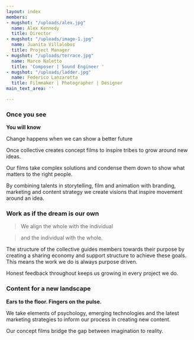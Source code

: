 ```yaml
---
layout: index
members:
- mugshot: "/uploads/alex.jpg"
  name: Alex Kennedy
  title: Director
- mugshot: "/uploads/image-1.jpg"
  name: Juanita Villalobos
  title: Project Manager
- mugshot: "/uploads/terrace.jpg"
  name: Marco Naletto
  title: 'Composer | Sound Engineer '
- mugshot: "/uploads/ladder.jpg"
  name: Federico Lanzarotta
  title: Filmmaker | Photographer | Designer
main_text_area: ''

---
```

### **Once you see**

**You will know**

Change happens when we can show a better future

Once collective creates concept films to inspire tribes to grow around new ideas.

Our films take complex solutions and condense them down to show what matters to the right people.

By combining talents in storytelling, film and animation with branding, marketing and content strategy we create visions that inspire movement around an idea.

### **Work as if the dream is our own**

> We align the whole with the individual

> and the individual with the whole.

The structure of the collective guides members towards their purpose by creating a sharing economy and support structure to achieve these goals. This means the work we do is always purpose driven.

Honest feedback throughout keeps us growing in every project we do.

### Content for a new landscape

**Ears to the floor. Fingers on the pulse.**

We take elements of psychology, emerging technologies and the latest marketing strategies to inform our process in creating new content.

Our concept films bridge the gap between imagination to reality.